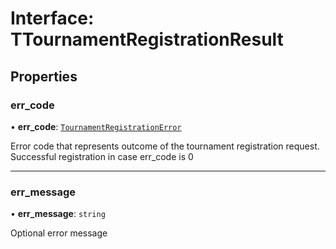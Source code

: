 # Interface: TTournamentRegistrationResult

## Properties

### err\_code

• **err\_code**: [`TournamentRegistrationError`](../enums/TournamentRegistrationError.md)

Error code that represents outcome of the tournament registration request. Successful registration in case err_code is 0

___

### err\_message

• **err\_message**: `string`

Optional error message

